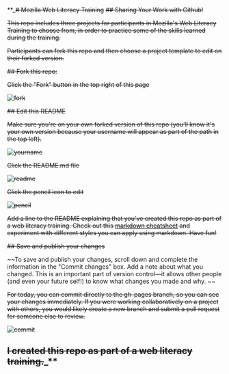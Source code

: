 **_~~# Mozilla Web Literacy Training~~
~~## Sharing Your Work with Github!~~

~~This repo includes three projects for participants in Mozilla's Web Literacy Training to choose from, in order to practice some of the skills learned during the training.~~

~~Participants can fork this repo and then choose a project template to edit on their forked version.~~

~~## Fork this repo:~~

~~Click the "Fork" button in the top right of this page~~

~~![fork](https://cloud.githubusercontent.com/assets/8389648/15445397/a15a3cdc-1eb2-11e6-93eb-42fc3d57f1e9.png)~~

~~## Edit this README~~

~~Make sure you're on your own forked version of this repo (you'll know it's your own version because your username will appear as part of the path in the top left).~~

~~![yourname](https://cloud.githubusercontent.com/assets/8389648/15445412/0195acee-1eb3-11e6-8366-7c33197307a8.png)~~

~~Click the README.md file~~

~~![readme](https://cloud.githubusercontent.com/assets/8389648/15445431/54b48ddc-1eb3-11e6-86e3-af5df22f7c34.png)~~

~~Click the pencil icon to edit~~

~~![pencil](https://cloud.githubusercontent.com/assets/8389648/15445468/f0910442-1eb3-11e6-9f52-fefcc1c63031.png)~~

~~Add a line to the README explaining that you've created this repo as part of a web literacy training. Check out this [markdown cheatsheet](https://github.com/adam-p/markdown-here/wiki/Markdown-Cheatsheet) and experiment with different styles you can apply using markdown. Have fun!~~

~~## Save and publish your changes~~

~~To save and publish your changes, scroll down and complete the information in the "Commit changes" box. Add a note about what you changed. This is an important part of version control—it allows other people (and even your future self!) to know what changes you made and why. ~~

~~For today, you can commit directly to the gh-pages branch, so you can see your changes immediately. If you were working collaboratively on a project with others, you would likely create a new branch and submit a pull request for someone else to review.~~

~~![commit](https://cloud.githubusercontent.com/assets/8389648/15445566/b827b73e-1eb5-11e6-9a14-b4a1dd2e6b8d.png)~~

## ~~I created this repo as part of a web literacy training.~~_**
